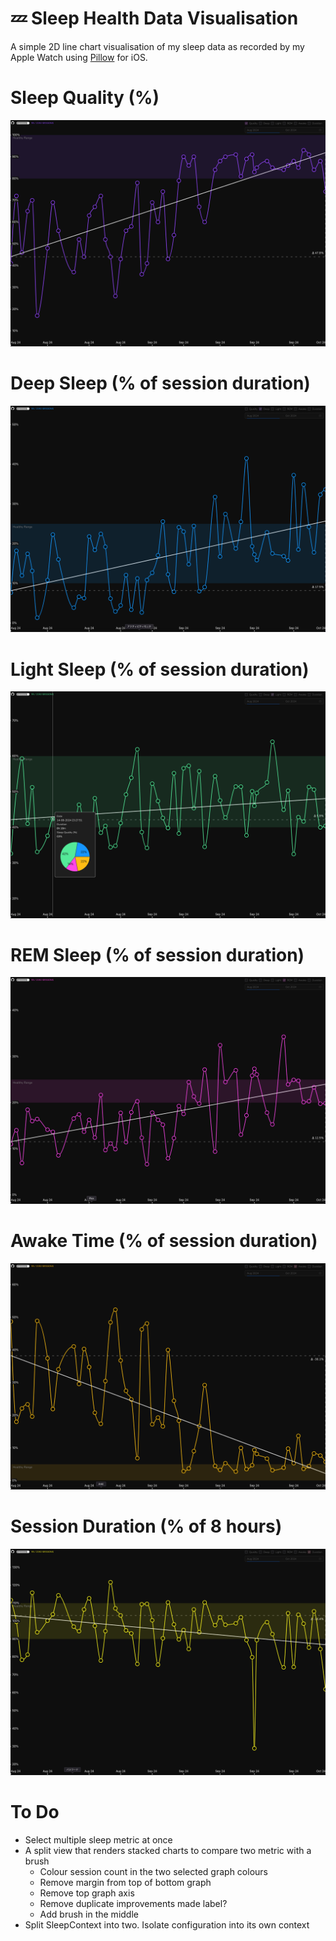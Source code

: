 # :zzz: Sleep Health Data Visualisation

A simple 2D line chart visualisation of my sleep data as recorded by my Apple Watch using [Pillow](https://pillow.app/) for iOS.

# Sleep Quality (%)
![quality.png](docs/images/quality.png)

# Deep Sleep (% of session duration)
![deep.png](docs/images/deep.png)

# Light Sleep (% of session duration)
![light.png](docs/images/light.png)

# REM Sleep (% of session duration)
![rem.png](docs/images/rem.png)

# Awake Time (% of session duration)
![awake.png](docs/images/awake.png)

# Session Duration (% of 8 hours)
![duration.png](docs/images/duration.png)

# To Do

- Select multiple sleep metric at once
- A split view that renders stacked charts to compare two metric with a brush
  - Colour session count in the two selected graph colours
  - Remove margin from top of bottom graph
  - Remove top graph axis
  - Remove duplicate improvements made label?
  - Add brush in the middle
- Split SleepContext into two. Isolate configuration into its own context